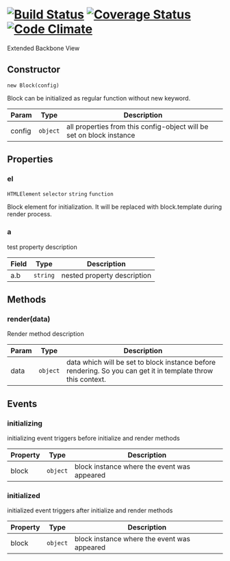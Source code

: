 [![Build Status](https://travis-ci.org/borovin/block.svg?branch=master)](https://travis-ci.org/borovin/block) [![Coverage Status](https://coveralls.io/repos/borovin/block/badge.svg?branch=master&service=github)](https://coveralls.io/github/borovin/block?branch=master) [![Code Climate](https://codeclimate.com/github/borovin/block/badges/gpa.svg)](https://codeclimate.com/github/borovin/block)
=====


Extended Backbone View

## Constructor

`new Block(config)`

Block can be initialized as regular function without new keyword.

| Param | Type | Description |
| ----- | -----| ----------- |
| config | `object` | all properties from this config-object will be set on block instance |



## Properties



### el
`HTMLElement`
`selector`
`string`
`function`

Block element for initialization. It will be replaced with block.template during render process.



### a

test property description

| Field | Type | Description |
| ----- | -----| ----------- |
| a.b | `string` | nested property description |





## Methods



### render(data)
Render method description

| Param | Type | Description |
| ----- | -----| ----------- |
| data | `object` | data which will be set to block instance before rendering. So you can get it in template throw this context. |





## Events


### initializing
initializing event triggers before initialize and render methods

| Property | Type | Description |
| ----- | -----| ----------- |
| block | `object` | block instance where the event was appeared |



### initialized
initialized event triggers after initialize and render methods

| Property | Type | Description |
| ----- | -----| ----------- |
| block | `object` | block instance where the event was appeared |







